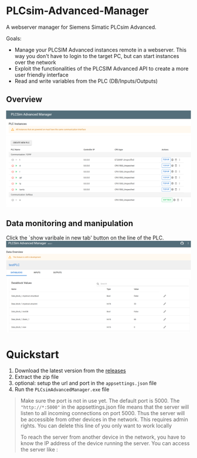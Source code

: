 # PLCsim-Advanced-Manager

A webserver manager for Siemens Simatic PLCsim Advanced.

Goals:

- Manage your PLCSIM Advanced instances remote in a webserver. This way you don't have to login to the target PC, but can start
  instances over the network
- Exploit the functionalities of the PLCSIM Advanced API to create a more user friendly interface
- Read and write variables from the PLC (DB/Inputs/Outputs)

## Overview
![](docs/img/Overview.png)

## Data monitoring and manipulation
Click the `show varibale in new tab' button on the line of the PLC.
![](docs/img/dataView.png)
# Quickstart

1. Download the latest version from the [releases](https://github.com/jasperdekeuk/PLCsim-Advanced-Manager/releases)
2. Extract the zip file
3. optional: setup the url and port in the `appsettings.json` file
4. Run the `PLCsimAdvancedManager.exe` file

> Make sure the port is not in use yet. The default port is 5000.
> The `"http://*:5000"` in the appsettings.json file means that the server will listen to all incoming connections on port 5000. 
> Thus the server will be accessible from other devices in the network. This requires admin rights. You can delete this line of you only want to work locally
> 
> To reach the server from another device in the network, you have to know the IP address of the device running the server.
> You can access the server like <serverIP>:<port>